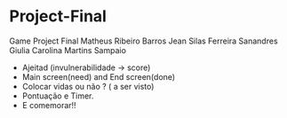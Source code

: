 # Project-Final
Game Project Final
Matheus Ribeiro Barros
Jean Silas Ferreira Sanandres
Giulia Carolina Martins Sampaio

* Ajeitad (invulnerabilidade -> score)
* Main screen(need) and End screen(done)
* Colocar vidas ou não ? ( a ser visto)
* Pontuação e Timer.
* E comemorar!!
